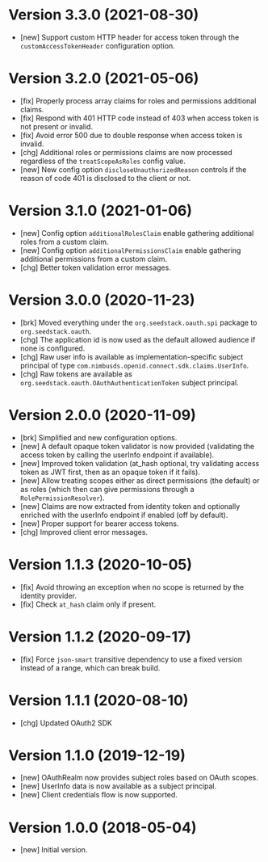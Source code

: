 # Version 3.3.0 (2021-08-30)

* [new] Support custom HTTP header for access token through the `customAccessTokenHeader` configuration option.

# Version 3.2.0 (2021-05-06)

* [fix] Properly process array claims for roles and permissions additional claims.
* [fix] Respond with 401 HTTP code instead of 403 when access token is not present or invalid.
* [fix] Avoid error 500 due to double response when access token is invalid.  
* [chg] Additional roles or permissions claims are now processed regardless of the `treatScopeAsRoles` config value.
* [new] New config option `discloseUnauthorizedReason` controls if the reason of code 401 is disclosed to the client or not.

# Version 3.1.0 (2021-01-06)

* [new] Config option `additionalRolesClaim` enable gathering additional roles from a custom claim.
* [new] Config option `additionalPermissionsClaim` enable gathering additional permissions from a custom claim.
* [chg] Better token validation error messages.

# Version 3.0.0 (2020-11-23)

* [brk] Moved everything under the `org.seedstack.oauth.spi` package to `org.seedstack.oauth`.
* [chg] The application id is now used as the default allowed audience if none is configured.
* [chg] Raw user info is available as implementation-specific subject principal of type `com.nimbusds.openid.connect.sdk.claims.UserInfo`.
* [chg] Raw tokens are available as `org.seedstack.oauth.OAuthAuthenticationToken` subject principal.

# Version 2.0.0 (2020-11-09)

* [brk] Simplified and new configuration options.
* [new] A default opaque token validator is now provided (validating the access token by calling the userInfo endpoint if available). 
* [new] Improved token validation (at_hash optional, try validating access token as JWT first, then as an opaque token if it fails).
* [new] Allow treating scopes either as direct permissions (the default) or as roles (which then can give permissions through a `RolePermissionResolver`).
* [new] Claims are now extracted from identity token and optionally enriched with the userInfo endpoint if enabled (off by default).
* [new] Proper support for bearer access tokens.
* [chg] Improved client error messages.

# Version 1.1.3 (2020-10-05)

* [fix] Avoid throwing an exception when no scope is returned by the identity provider.
* [fix] Check `at_hash` claim only if present.

# Version 1.1.2 (2020-09-17)

* [fix] Force `json-smart` transitive dependency to use a fixed version instead of a range, which can break build.

# Version 1.1.1 (2020-08-10)

* [chg] Updated OAuth2 SDK

# Version 1.1.0 (2019-12-19)

* [new] OAuthRealm now provides subject roles based on OAuth scopes.
* [new] UserInfo data is now available as a subject principal.
* [new] Client credentials flow is now supported.

# Version 1.0.0 (2018-05-04)

* [new] Initial version.
